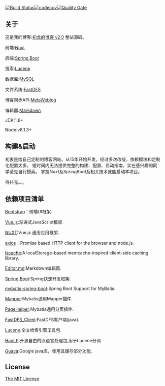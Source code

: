 [![Build Status](https://travis-ci.org/wchukai/wchukai.com.svg?branch=master)](https://travis-ci.org/wchukai/wchukai.com)[![codecov](https://codecov.io/gh/wchukai/wchukai.com/branch/master/graph/badge.svg)](https://codecov.io/gh/wchukai/wchukai.com)[![Quality Gate](https://sonarqube.com/api/badges/gate?key=com.wchukai:web-service)](https://sonarqube.com/dashboard/index/com.wchukai:web-service)


## 关于

这是我的博客:[初龙的博客 v2.0](https://wchukai.com) 整站源码。

前端:[Nuxt](https://zh.nuxtjs.org/)

后端:[Spring Boot](http://projects.spring.io/spring-boot/)

搜索:[Lucene](https://lucene.apache.org/)

数据库:[MySQL](https://www.mysql.com/)

文件系统:[FastDFS](https://code.google.com/archive/p/fastdfs/)

博客同步API:[MetaWeblog](https://github.com/wchukai/MetaCLblog)

编辑器:[Markdown](http://pandao.github.io/editor.md/)

JDK:1.8+

Node:v8.1.3+

## 构建&amp;启动

初衷是给自己定制的博客网站。从15年开始开发，经过多次改版，依赖模块和定制化配置太多，
短时间内无法提供完整的构建、配置、启动指南，实在感兴趣的同学请先自行摸索。
掌握Nuxt及SpringBoot及相关技术就能启动本项目。

待补充。。。

## 依赖项目清单
[Bootstrap](https://github.com/twbs/bootstrap)：前端UI框架.

[Vue.js](https://cn.vuejs.org/):渐进式JavaScript框架.

[NUXT](https://zh.nuxtjs.org/):Vue.js 通用应用框架.

[axios](https://github.com/mzabriskie/axios)：Promise based HTTP client for the browser and node.js.

[lscache](https://github.com/pamelafox/lscache):A localStorage-based memcache-inspired client-side caching library. 

[Editor.md](https://github.com/pandao/editor.md):Markdown编辑器.

[Spring Boot](http://projects.spring.io/spring-boot/):Spring快速开发框架.

[mybatis-spring-boot](http://www.mybatis.org/spring-boot-starter/):Spring Boot Support for MyBatis.

[Mapper](https://github.com/abel533/Mapper):Mybatis通用Mapper插件.

[PageHelper](https://github.com/pagehelper/Mybatis-PageHelper):Mybatis通用分页插件.

[FastDFS_Client](https://github.com/tobato/FastDFS_Client):FastDFS客户端(java).

[Lucene](https://lucene.apache.org/):全文检索引擎工具包.

[HanLP](http://hanlp.linrunsoft.com/):开源自由的汉语言处理包,用于Lucene分词.

[Guava](https://github.com/google/guava):Google java库，使用其缓存部分功能.

## License

[The MIT License](LICENSE)